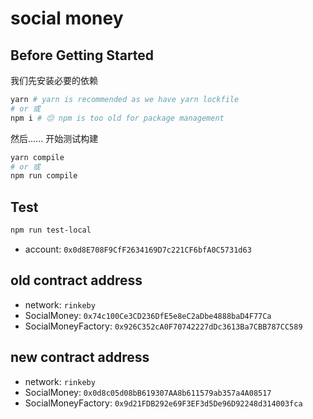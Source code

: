 # social money
## Before Getting Started
我们先安装必要的依赖
```bash
yarn # yarn is recommended as we have yarn lockfile
# or 或
npm i # 😔 npm is too old for package management
```

然后...... 开始测试构建
```bash
yarn compile
# or 或
npm run compile
```

## Test
```bash
npm run test-local
```
- account: `0x0d8E708F9CfF2634169D7c221CF6bfA0C5731d63`

## old contract address
- network: `rinkeby`
- SocialMoney: `0x74c100Ce3CD236DfE5e8eC2aDbe4888baD4F77Ca`
- SocialMoneyFactory: `0x926C352cA0F70742227dDc3613Ba7CBB787CC589`

## new contract address
- network: `rinkeby`
- SocialMoney: `0x0d8c05d08bB619307AA8b611579ab357a4A08517`
- SocialMoneyFactory: `0x9d21FDB292e69F3EF3d5De96D92248d314003fca`


